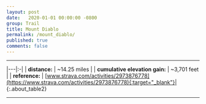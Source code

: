 ```yaml
---
layout: post
date:   2020-01-01 00:00:00 -0800
group: Trail
title: Mount Diablo
permalink: /mount_diablo/
published: true
comments: false
---
```



---

|---|:-|
| **distance:**                  | \~14.25 miles |
| **cumulative elevation gain:** | \~3,701 feet |
| **reference:**                 | [www.strava.com/activities/2973876778](https://www.strava.com/activities/2973876778){:target="_blank"}|
{:.about_table2}

---


<script src='https://cdn.plot.ly/plotly-latest.min.js'></script>
<div id='trail_plot_div' data-filename='../assets/csv/2020_january_1.csv' data-plot_name='Mitchell Canyon Road'>
<script src="/assets/trail_plot.js"></script>
</div>

